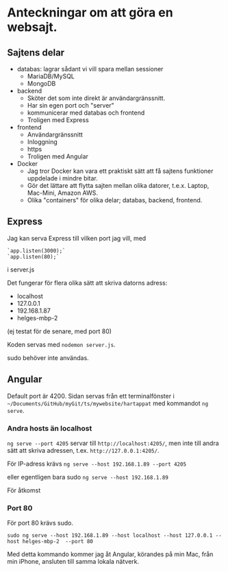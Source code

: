 # Anteckningar om att göra en websajt.

## Sajtens delar

* databas: lagrar sådant vi vill spara mellan sessioner
  * MariaDB/MySQL
  * MongoDB
* backend
  * Sköter det som inte direkt är användargränssnitt. 
  * Har sin egen port och "server"
  * kommunicerar med databas och frontend
  * Troligen med Express
* frontend
  * Användargränssnitt
  * Inloggning
  * https
  * Troligen med Angular
* Docker
  * Jag tror Docker kan vara ett praktiskt sätt att få sajtens funktioner 
    uppdelade i mindre bitar.
  * Gör det lättare att flytta sajten mellan olika datorer, t.e.x. Laptop, 
    Mac-Mini, Amazon AWS.
  * Olika "containers" för olika delar; databas, backend, frontend. 

## Express
Jag kan serva Express till vilken port jag vill, med

    `app.listen(3000);`
    `app.listen(80);`

i server.js

Det fungerar för flera olika sätt att skriva datorns adress:

* localhost
* 127.0.0.1
* 192.168.1.87
* helges-mbp-2

(ej testat för de senare, med port 80)

Koden servas med `nodemon server.js`.

sudo behöver inte användas.


## Angular

Default port är 4200. Sidan servas från ett terminalfönster i
`~/Documents/GitHub/myGit/ts/mywebsite/hartappat`
med kommandot `ng serve`.

### Andra hosts än localhost
`ng serve --port 4205` servar till `http://localhost:4205/`, men inte
till andra sätt att skriva adressen, t.ex. `http://127.0.0.1:4205/`.

För IP-adress krävs
`ng serve --host 192.168.1.89 --port 4205`

eller egentligen bara  sudo `ng serve --host 192.168.1.89`


För åtkomst

### Port 80


För port 80 krävs sudo.

`sudo ng serve --host 192.168.1.89 --host localhost --host 127.0.0.1 --host helges-mbp-2  --port 80`

Med detta kommando kommer jag åt Angular, körandes på min Mac, från min iPhone, ansluten till samma lokala nätverk.


